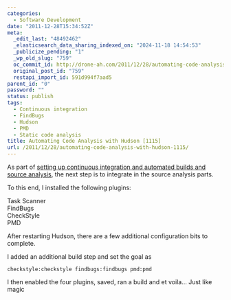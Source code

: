 ```yaml
---
categories:
  - Software Development
date: "2011-12-28T15:34:52Z"
meta:
  _edit_last: "48492462"
  _elasticsearch_data_sharing_indexed_on: "2024-11-18 14:54:53"
  _publicize_pending: "1"
  _wp_old_slug: "759"
  oc_commit_id: http://drone-ah.com/2011/12/28/automating-code-analysis-with-hudson-1115/1325086495
  original_post_id: "759"
  restapi_import_id: 591d994f7aad5
parent_id: "0"
password: ""
status: publish
tags:
  - Continuous integration
  - FindBugs
  - Hudson
  - PMD
  - Static code analysis
title: Automating Code Analysis with Hudson [1115]
url: /2011/12/28/automating-code-analysis-with-hudson-1115/
---
```


As part of
[setting up continuous integration and automated builds and source analysis](http://drone-ah.com/2011/12/28/hudson-jenkins-and-continuous-integration-1114/ "Hudson / Jenkins and Continuous Integration [1114]"),
the next step is to integrate in the source analysis parts.

To this end, I installed the following plugins:

Task Scanner\
FindBugs\
CheckStyle\
PMD

After restarting Hudson, there are a few additional configuration bits to
complete.

I added an additional build step and set the goal as

```
checkstyle:checkstyle findbugs:findbugs pmd:pmd
```

I then enabled the four plugins, saved, ran a build and et voila\... Just like
magic
